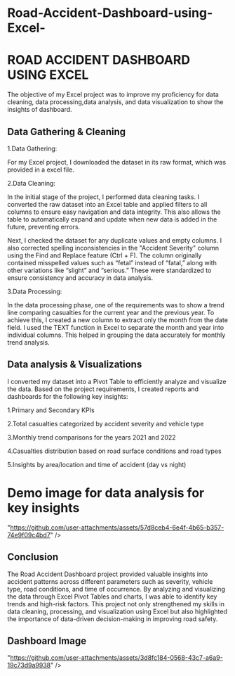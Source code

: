 # Road-Accident-Dashboard-using-Excel-

# ROAD ACCIDENT DASHBOARD USING EXCEL

The objective of my Excel project was to improve my proficiency  for data cleaning, data processing,data analysis, and data visualization to show the insights of dashboard. 
## Data Gathering & Cleaning

1.Data Gathering:

For my Excel project, I downloaded the dataset in its raw format, which was provided in a excel file. 

2.Data Cleaning: 
     
In the initial stage of the project, I performed data cleaning tasks. I converted the raw dataset into an Excel table and applied filters to all columns to ensure easy navigation and data integrity. This also allows the table to automatically expand and update when new data is added in the future, preventing errors.

Next, I checked the dataset for any duplicate values and empty columns. I also corrected spelling inconsistencies in the "Accident Severity" column using the Find and Replace feature (Ctrl + F). The column originally contained misspelled values such as “fetal” instead of “fatal,” along with other variations like “slight” and “serious.” These were standardized to ensure consistency and accuracy in data analysis.

3.Data Processing:

In the data processing phase, one of the requirements was to show a trend line comparing casualties for the current year and the previous year. To achieve this, I created a new column to extract only the month from the date field. I used the TEXT function in Excel to separate the month and year into individual columns. This helped in grouping the data accurately for monthly trend analysis.



## Data analysis & Visualizations

   I converted my dataset into a Pivot Table to efficiently analyze and visualize the data. Based on the project requirements, I created reports and dashboards for the following key insights:

1.Primary and Secondary KPIs

2.Total casualties categorized by accident severity and vehicle type

3.Monthly trend comparisons for the years 2021 and 2022

4.Casualties distribution based on road surface conditions and road types

5.Insights by area/location and time of accident (day vs night)

# Demo image for data analysis for key insights

   "https://github.com/user-attachments/assets/57d8ceb4-6e4f-4b65-b357-74e9f09c4bd7" />

## Conclusion

The Road Accident Dashboard project provided valuable insights into accident patterns across different parameters such as severity, vehicle type, road conditions, and time of occurrence. By analyzing and visualizing the data through Excel Pivot Tables and charts, I was able to identify key trends and high-risk factors. This project not only strengthened my skills in data cleaning, processing, and visualization using Excel but also highlighted the importance of data-driven decision-making in improving road safety.



  
## Dashboard Image

   "https://github.com/user-attachments/assets/3d8fc184-0568-43c7-a6a9-19c73d9a9938" />
